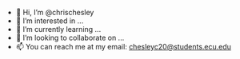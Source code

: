 - 👋 Hi, I’m @chrischesley
- 👀 I’m interested in ...
- 🌱 I’m currently learning ...
- 💞️ I’m looking to collaborate on ...
- 📫 You can reach me at my email: chesleyc20@students.ecu.edu

<!---
chrischesley/chrischesley is a ✨ special ✨ repository because its `README.md` (this file) appears on your GitHub profile.
You can click the Preview link to take a look at your changes.
--->
